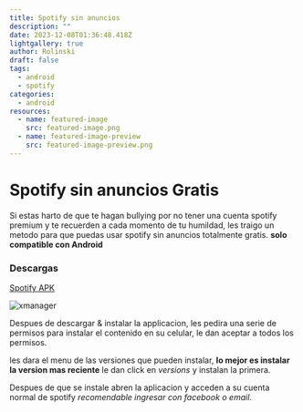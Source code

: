 ```yaml
---
title: Spotify sin anuncios
description: ""
date: 2023-12-08T01:36:48.418Z
lightgallery: true
author: Rolinski
draft: false
tags:
  - android
  - spotify
categories:
  - android
resources:
  - name: featured-image
    src: featured-image.png
  - name: featured-image-preview
    src: featured-image-preview.png
---
```


# Spotify sin anuncios Gratis

Si estas harto de que te hagan bullying por no tener una cuenta spotify premium y te recuerden a cada momento de tu humildad, les traigo un metodo para que puedas usar spotify sin anuncios totalmente gratis. **solo compatible con Android**

### Descargas

[Spotify APK](https://github.com/xManager-App/xManager/releases/latest/download/xManager.apk)

![xmanager](xmanager.png)

Despues de descargar & instalar la applicacion,
les pedira una serie de permisos para instalar el contenido en su celular, le dan aceptar a todos los permisos.

les dara el menu de las versiones que pueden instalar, **lo mejor es instalar la version mas reciente** le dan click en _versions_ y instalan la primera.

Despues de que se instale abren la aplicacion y acceden a su cuenta normal de spotify _recomendable ingresar con facebook o email_.
